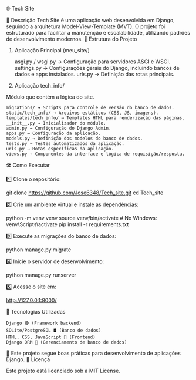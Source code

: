 🌐 Tech Site

🚀 Descrição
Tech Site é uma aplicação web desenvolvida em Django, seguindo a arquitetura Model-View-Template (MVT). O projeto foi estruturado para facilitar a manutenção e escalabilidade, utilizando padrões de desenvolvimento modernos.
📂 Estrutura do Projeto
1. Aplicação Principal (meu_site/)

    asgi.py / wsgi.py → Configuração para servidores ASGI e WSGI.
    settings.py → Configurações gerais do Django, incluindo bancos de dados e apps instalados.
    urls.py → Definição das rotas principais.

2. Aplicação tech_info/

Módulo que contém a lógica do site.

    migrations/ → Scripts para controle de versão do banco de dados.
    static/tech_info/ → Arquivos estáticos (CSS, JS, imagens).
    templates/tech_info/ → Templates HTML para renderização das páginas.
    __init__.py → Inicializador do módulo.
    admin.py → Configuração do Django Admin.
    apps.py → Configuração da aplicação.
    models.py → Definição dos modelos do banco de dados.
    tests.py → Testes automatizados da aplicação.
    urls.py → Rotas específicas da aplicação.
    views.py → Componentes da interface e lógica de requisição/resposta.

🛠 Como Executar

1️⃣ Clone o repositório:

git clone https://github.com/Jose6348/Tech_site.git
cd Tech_site

2️⃣ Crie um ambiente virtual e instale as dependências:

python -m venv venv
source venv/bin/activate  # No Windows: venv\Scripts\activate
pip install -r requirements.txt

3️⃣ Execute as migrações do banco de dados:

python manage.py migrate

4️⃣ Inicie o servidor de desenvolvimento:

python manage.py runserver

5️⃣ Acesse o site em:

http://127.0.0.1:8000/

🔧 Tecnologias Utilizadas

    Django 🟢 (Framework backend)
    SQLite/PostgreSQL 🛢 (Banco de dados)
    HTML, CSS, JavaScript 🎨 (Frontend)
    Django ORM 🔗 (Gerenciamento de banco de dados)

📌 Este projeto segue boas práticas para desenvolvimento de aplicações Django.
📜 Licença

Este projeto está licenciado sob a MIT License.

